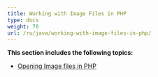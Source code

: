 ```yaml
---
title: Working with Image Files in PHP
type: docs
weight: 70
url: /ru/java/working-with-image-files-in-php/
---
```


**This section includes the following topics:**

- [Opening Image files in PHP](/imaging/ru/java/opening-image-files-in-php/)
